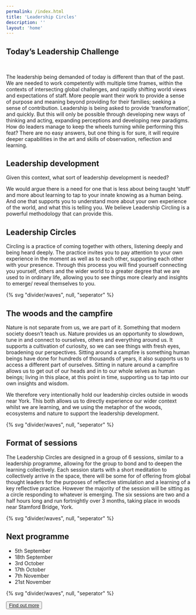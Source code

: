```yaml
---
permalink: /index.html
title: 'Leadership Circles'
description: ''
layout: 'home'
---
```


<article class="full | section cover-image cover-image-mountain-mist">
  <div class="section__inner region">
    <h1 class="text-center text-base-light" style="margin-bottom: 3rem;">Today’s Leadership Challenge</h1>
    <p style="margin: 0 auto;">
    The leadership being demanded of today is different than that of the past. We are needed to work competently with multiple time frames, within the contexts of intersecting global challenges, and rapidly shifting world views and expectations of staff. More people want their work to provide a sense of purpose and meaning beyond providing for their families; seeking a sense of contribution. Leadership is being asked to provide ‘transformation’, and quickly. But this will only be possible through developing new ways of thinking and acting, expanding perceptions and developing new paradigms. How do leaders manage to keep the wheels turning while performing this feat? There are no easy answers, but one thing is for sure, it will require deeper capabilities in the art and skills of observation, reflection and learning.
    </p>
  </div>
</article>

## Leadership development

Given this context, what sort of leadership development is needed?

We would argue there is a need for one that is less about being taught ‘stuff’ and more about learning to tap to your innate knowing as a human being. And one that supports you to understand more about your own experience of the world, and what this is telling you. We believe Leadership Circling is a powerful methodology that can provide this.

## Leadership Circles

Circling is a practice of coming together with others, listening deeply and being heard deeply. The practice invites you to pay attention to your own experience in the moment as well as to each other, supporting each other with your presence. Through this process you will find yourself connecting you yourself, others and the wider world to a greater degree that we are used to in ordinary life, allowing you to see things more clearly and insights to emerge/ reveal themselves to you.

<article class="full  section" style="--spot-color: var(--color-primary-highlight)">
  {% svg "divider/waves", null, "seperator" %}
  <section class="feature section__inner wrapper">
    <h2>The woods and the campfire</h2>
      <p>
        Nature is not separate from us, we are part of it. Something that modern society doesn’t teach us. Nature provides us an opportunity to slowdown, tune in and connect to ourselves, others and everything around us. It supports a cultivation of curiosity, so we can see things with fresh eyes, broadening our perspectives. Sitting around a campfire is something human beings have done for hundreds of thousands of years, it also supports us to access a different part of ourselves. Sitting in nature around a campfire allows us to get out of our heads and in to our whole selves as human beings; living in this place, at this point in time, supporting us to tap into our own insights and wisdom.
      </p>
      <p>
        We therefore very intentionally hold our leadership circles outside in woods near York. This both allows us to directly experience our wider context whilst we are learning, and we using the metaphor of the woods, ecosystems and nature to support the leadership development.
      </p>
  </section>
  {% svg "divider/waves", null, "seperator" %}
</article>

## Format of sessions

The Leadership Circles are designed in a group of 6 sessions, similar to a leadership programme, allowing for the group to bond and to deepen the learning collectively. Each session starts with a short meditation to collectively arrive in the space, there will be some for of offering from global thought leaders for the purposes of reflective stimulation and a learning of a key reflective practice. However the majority of the session will be sitting as a circle responding to whatever is emerging. The six sessions are two and a half hours long and run fortnightly over 3 months, taking place in woods near Stamford Bridge, York.

<article class="full  section" style="--spot-color: var(--color-primary-highlight)">
  {% svg "divider/waves", null, "seperator" %}
  <section class="feature section__inner wrapper">
    <h2>Next programme</h2>
      <p>
      <ul>
        <li>5th September</li>
        <li>18th September</li>
        <li>3rd October</li>
        <li>17th October</li>
        <li>7th November</li>
        <li>21st November</li>
      </ul>
      </p>
  </section>
{% svg "divider/waves", null, "seperator" %}
</article>

<button class="button"><a href='/contact'>Find out more</a></button>
